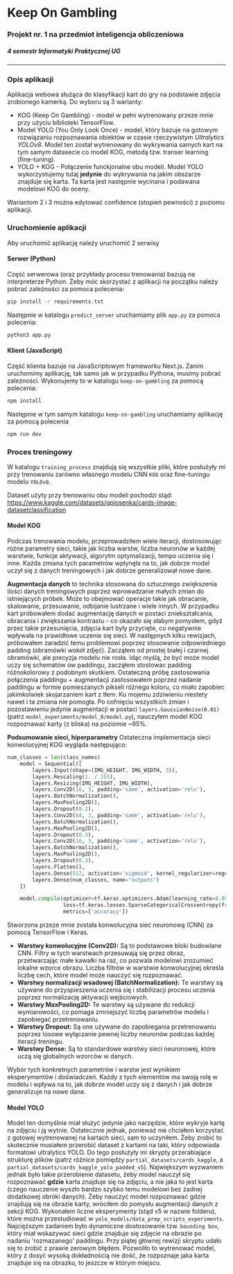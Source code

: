 # Keep On Gambling
### Projekt nr. 1 na przedmiot inteligencja obliczeniowa
##### 4 semestr Informatyki Praktycznej UG
---

### Opis aplikacji
Aplikacja webowa służąca do klasyfikacji kart do gry na podstawie zdjęcia zrobionego kamerką.
Do wyboru są 3 warianty:
- KOG (Keep On Gambling) - model w pełni wytrenowany przeze mnie przy użyciu biblioteki TensorFlow.
- Model YOLO (You Only Look Once) - model, który bazuje na gotowym rozwiązaniu rozpoznawania obiektów w czasie rzeczywistym *Ultralytics YOLOv8*. Model ten został wytrenowany do wykrywania samych kart na tym samym datasecie co model KOG, metodą tzw. transer learning (fine-tuning).
- YOLO + KOG - Połączenie funckjonalne obu modeli. Model YOLO wykorzystujemy tutaj **jedynie** do wykrywania na jakim obszarze znajduje się karta. Ta karta jest następnie wycinana i podawana modelowi KOG do oceny.

Wariantom 2 i 3 można edytować confidence (stopień pewności) z poziomu aplikacji.

### Uruchomienie aplikacji

Aby uruchomić aplikację należy uruchomić 2 serwisy
#### Serwer (Python)
Część serwerowa (oraz przykłady procesu trenowania) bazują na interpreterze Python. Żeby móc skorzystać z aplikacji na początku należy pobrać zależności za pomoca polecenia:
```bash
pip install -r requirements.txt
```

Następnie w katalogu `predict_server` uruchamiamy plik `app.py` za pomoca polecenia:
```bash
python3 app.py
```

#### Klient (JavaScript)
Część klienta bazuje na JavaScriptowym frameworku Next.js. Zanim uruchomimy aplikację, tak samo jak w przypadku Pythona, musimy pobrać zależności. Wykonujemy to w katalogu `keep-on-gambling` za pomocą polecenia:
```bash
npm install
```

Następnie w tym samym katalogu `keep-on-gambling` uruchamiamy aplikację za pomocą polecenia
```bash
npm run dev
```

### Proces treningowy

W katalogu `training_process` znajdują się wszystkie pliki, które posłużyły mi przy trenowaniu zarówno własnego modelu CNN `KOG` oraz fine-tuningu modelu `YOLOv8`.

Dataset użyty przy trenowaniu obu modeli pochodzi stąd:
https://www.kaggle.com/datasets/gpiosenka/cards-image-datasetclassification

#### Model KOG

Podczas trenowania modelu, przeprowadziłem wiele iteracji, dostosowując różne parametry sieci, takie jak liczba warstw, liczba neuronów w każdej warstwie, funkcje aktywacji, algorytm optymalizacji, tempo uczenia się i inne. Każda zmiana tych parametrów wpłynęła na to, jak dobrze model uczył się z danych treningowych i jak dobrze generalizował nowe dane.

**Augmentacja danych** to technika stosowana do sztucznego zwiększenia ilości danych treningowych poprzez wprowadzanie małych zmian do istniejących próbek. Może to obejmować operacje takie jak obracanie, skalowanie, przesuwanie, odbijanie lustrzane i wiele innych. W przypadku kart próbowałem dodać augmentację danych w postaci zniekształcania, obracania i zwiększania kontrastu - co okazało się słabym pomysłem, gdyż przez takie przesunięcia, zdjęcia kart były przycięte, co negatywnie wpływała na prawidłowe uczenie się sieci. W następnych kilku rewizjach, próbowałem zaradzić temu problemowi poprzez stosowanie odpowiedniego padding (obramówki wokół zdjęć). Zacząłem od prostej białej i czarnej obramówki, ale precyzja modelu nie rosła. Idąc myślą, że być może model uczy się schematów ów paddingu, zacząłem stostowac padding różnokolorowy z podobnym skutkiem. Ostateczną próbę zastosowania połączenia paddingu + augmentacji zastosowałem poprzez nadanie paddingu w formie pomieszanych pikseli różnego koloru, co miało zapobiec jakimkolwiek skojarzaniem kart z tłem. Ku mojemu zdziwieniu niestety nawet i ta zmiana nie pomogła. Po cofnięciu wszystkich zmian i pozostawieniu jedynie augmentacji w postaci `layers.GaussianNoise(0.01)` (patrz `model_experiments/model_8/model.py`), nauczyłem model KOG rozpoznawać karty (z bliska) na poziomie ~95%.

**Podsumowanie sieci, hiperparametry**
Ostateczna implementacja sieci konwolucyjnej KOG wygląda następująco:
```python
num_classes = len(class_names)
    model = Sequential([
        layers.Input(shape=(IMG_HEIGHT, IMG_WIDTH, 3)),
        layers.Rescaling(1. / 255),
        layers.Resizing(IMG_HEIGHT, IMG_WIDTH),
        layers.Conv2D(16, 3, padding='same', activation='relu'),
        layers.BatchNormalization(),
        layers.MaxPooling2D(),
        layers.Dropout(0.2),
        layers.Conv2D(64, 3, padding='same', activation='relu'),
        layers.BatchNormalization(),
        layers.MaxPooling2D(),
        layers.Dropout(0.3),
        layers.Conv2D(16, 3, padding='same', activation='relu'),
        layers.BatchNormalization(),
        layers.MaxPooling2D(),
        layers.Dropout(0.3),
        layers.Flatten(),
        layers.Dense(512, activation='sigmoid', kernel_regularizer=regularizers.l2(0.01)),
        layers.Dense(num_classes, name="outputs")
    ])

    model.compile(optimizer=tf.keras.optimizers.Adam(learning_rate=0.001),
                  loss=tf.keras.losses.SparseCategoricalCrossentropy(from_logits=True),
                  metrics=['accuracy'])
```

Stworzona przeze mnie została konwolucyjna sieć neuronową (CNN) za pomocą TensorFlow i Keras.

- **Warstwy konwolucyjne (Conv2D):** Są to podstawowe bloki budowlane CNN. Filtry w tych warstwach przesuwają się przez obraz, przetwarzając małe kawałki na raz, co pozwala modelowi zrozumieć lokalne wzorce obrazu. Liczba filtrów w warstwie konwolucyjnej określa liczbę cech, które model może nauczyć się rozpoznawać.
- **Warstwy normalizacji wsadowej (BatchNormalization):** Te warstwy są używane do przyspieszenia uczenia się i stabilizacji procesu uczenia poprzez normalizację aktywacji wejściowych.
- **Warstwy MaxPooling2D:** Te warstwy są używane do redukcji wymiarowości, co pomaga zmniejszyć liczbę parametrów modelu i zapobiegać przetrenowaniu.
- **Warstwy Dropout:** Są one używane do zapobiegania przetrenowaniu poprzez losowe wyłączanie pewnej liczby neuronów podczas każdej iteracji treningu.
- **Warstwy Dense:** Są to standardowe warstwy sieci neuronowej, które uczą się globalnych wzorców w danych.

Wybór tych konkretnych parametrów i warstw jest wynikiem eksperymentów i doświadczeń. Każdy z tych elementów ma swoją rolę w modelu i wpływa na to, jak dobrze model uczy się z danych i jak dobrze generalizuje na nowe dane.

#### Model YOLO

Model ten domyślnie miał służyć jedynie jako narzędzie, które wykryje kartę na zdjęciu i ją wytnie. Ostatecznie jednak, ponieważ nie chciałem korzystać z gotowej wytrenowanej na kartach sieci, sam to uczyniłem. Żeby zrobić to skutecznie musiałem przerobić dataset z kartami na taki, który odpowiada formatowi ultralytics YOLO. Do tego posłużyły mi skrypty przerabiające strukturę plików (patrz różnice pomiędzy `partial_datasets/cards_kaggle`, a `partial_datasets/cards_kaggle_yolo_padded_v5`). Największym wyzwaniem jednak było takie przerobienie datasetu, żeby model nauczył się rozpoznawać **gdzie** karta znajduje się na zdjęciu, a nie jaka to jest karta (czego nauczenie wyszło bardzo szybko temu modelowi bez żadnej dodatkowej obróki danych). Żeby nauczyć model rozpoznawać gdzie znajdują się na obrazie karty, wróciłem do pomysłu augmentacji danych z sekcji KOG. Wykonałem liczne eksperymenty (stąd v5 w nazwie folderu), które można przestudiować w `yolo_models/data_prep_scripts_experiments`. Najcięższym zadaniem było dynamiczne dostosowanie tzw. `bounding box`, który miał wskazywać sieci gdzie znajduje się zdjęcie na obrazie po nadaniu 'rozmazanego' paddingu. Przy piątej głównej rewizji skryptu udało się to zrobić z prawie zerowym błędem. Pozwoliło to wytrenować model, który z dosyć wysoką dokładnością nie dość, że rozpoznaje jaka karta znajduje się na obrazku, to jeszcze w którym miejscu.